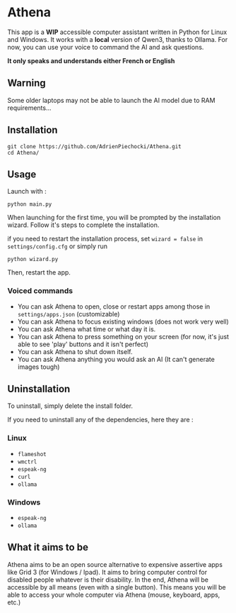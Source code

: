 # Athena
This app is a **WIP** accessible computer assistant written in Python for Linux and Windows. It works with a **local** version of Qwen3, thanks to Ollama.
For now, you can use your voice to command the AI and ask questions.

**It only speaks and understands either French or English**

## Warning
Some older laptops may not be able to launch the AI model due to RAM requirements...

## Installation 
```
git clone https://github.com/AdrienPiechocki/Athena.git
cd Athena/
```
## Usage
Launch with :
```
python main.py
```
When launching for the first time, you will be prompted by the installation wizard. Follow it's steps to complete the installation.

if you need to restart the installation process, set `wizard = false` in `settings/config.cfg` or simply run 
```
python wizard.py
```
Then, restart the app.

### Voiced commands
- You can ask Athena to open, close or restart apps among those in `settings/apps.json` (customizable)
- You can ask Athena to focus existing windows (does not work very well)
- You can ask Athena what time or what day it is.
- You can ask Athena to press something on your screen (for now, it's just able to see 'play' buttons and it isn't perfect)
- You can ask Athena to shut down itself.
- You can ask Athena anything you would ask an AI (It can't generate images tough)

## Uninstallation
To uninstall, simply delete the install folder.

If you need to uninstall any of the dependencies, here they are :
### Linux
- `flameshot`
- `wmctrl`
- `espeak-ng`
- `curl`
- `ollama`

### Windows
- `espeak-ng`
- `ollama`

## What it aims to be
Athena aims to be an open source alternative to expensive assertive apps like Grid 3 (for Windows / Ipad). 
It aims to bring computer control for disabled people whatever is their disability.
In the end, Athena will be accessible by all means (even with a single button). 
This means you will be able to access your whole computer via Athena (mouse, keyboard, apps, etc.)